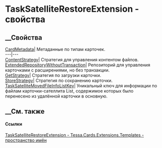 # TaskSatelliteRestoreExtension - свойства
##  __Свойства
[CardMetadata](P_Tessa_Cards_Extensions_Templates_TaskSatelliteRestoreExtension_CardMetadata.htm)|
Метаданные по типам карточек.  
---|---  
[ContentStrategy](P_Tessa_Cards_Extensions_Templates_TaskSatelliteRestoreExtension_ContentStrategy.htm)|
Стратегия для управления контентом файлов.  
[ExtendedRepositoryWithoutTransaction](P_Tessa_Cards_Extensions_Templates_TaskSatelliteRestoreExtension_ExtendedRepositoryWithoutTransaction.htm)|
Репозиторий для управления карточками с расширениями, но без транзакции.  
[GetStrategy](P_Tessa_Cards_Extensions_Templates_TaskSatelliteRestoreExtension_GetStrategy.htm)|
Стратегия по загрузки карточки.  
[StoreStrategy](P_Tessa_Cards_Extensions_Templates_TaskSatelliteRestoreExtension_StoreStrategy.htm)|
Стратегия по сохранению карточки.  
[TaskSatelliteMovedFileInfoListKey](P_Tessa_Cards_Extensions_Templates_TaskSatelliteRestoreExtension_TaskSatelliteMovedFileInfoListKey.htm)|
Уникальный ключ для информации по файлам карточки-сателлита
List<SatelliteInfo>, содержимое которых было перенесено из удалённой карточки
в основную.  
## __См. также
#### Ссылки
[TaskSatelliteRestoreExtension -
](T_Tessa_Cards_Extensions_Templates_TaskSatelliteRestoreExtension.htm)
[Tessa.Cards.Extensions.Templates - пространство
имён](N_Tessa_Cards_Extensions_Templates.htm)
